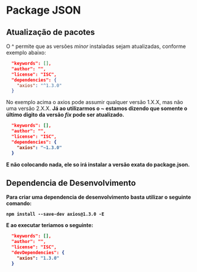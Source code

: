 # Package JSON
## Atualização de pacotes

O ^ permite que as versões *minor* instaladas sejam atualizadas, conforme exemplo abaixo:

~~~JSON
  "keywords": [],
  "author": "",
  "license": "ISC",
  "dependencies": {
    "axios": "^1.3.0" 
  }
~~~
No exemplo acima o axios pode assumir qualquer versão 1.X.X, mas não uma versão 2.X.X.
<b>
Já ao utilizarmos o ~ estamos dizendo que somente o último digito da versão *fix* pode ser atualizado.

~~~JSON
  "keywords": [],
  "author": "",
  "license": "ISC",
  "dependencies": {
    "axios": "~1.3.0" 
  }
~~~

E não colocando nada, ele so irá instalar a versão exata do package.json.

## Dependencia de Desenvolvimento

Para criar uma dependencia de desenvolvimento basta utilizar o seguinte comando:

~~~ 
npm install --save-dev axios@1.3.0 -E
~~~

E ao executar teriamos o seguinte:
~~~JSON
  "keywords": [],
  "author": "",
  "license": "ISC",
  "devDependencies": {
    "axios": "1.3.0"
  }
~~~